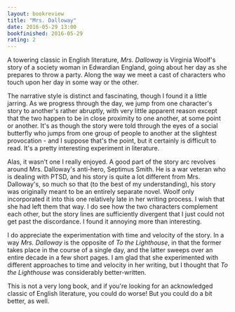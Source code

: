 ```yaml
---
layout: bookreview
title: "Mrs. Dalloway"
date: 2016-05-29 13:00
bookfinished: 2016-05-29
rating: 2
---
```


A towering classic in English literature, _Mrs. Dalloway_ is Virginia Woolf's story of a society woman in Edwardian England, going about her day as she prepares to throw a party. Along the way we meet a cast of characters who touch upon her day in some way or the other.



The narrative style is distinct and fascinating, though I found it a little jarring. As we progress through the day, we jump from one character's story to another's rather abruptly, with very little apparent reason except that the two happen to be in close proximity to one another, at some point or another. It's as though the story were told through the eyes of a social butterfly who jumps from one group of people to another at the slightest provocation - and I suppose that's the point, but it certainly is difficult to read. It's a pretty interesting experiment in literature.



Alas, it wasn't one I really enjoyed. A good part of the story arc revolves around Mrs. Dalloway's anti-hero, Septimus Smith. He is a war veteran who is dealing with PTSD, and his story is quite a lot different from Mrs. Dalloway's, so much so that (to the best of my understanding), his story was originally meant to be an entirely separate novel. Woolf only incorporated it into this one relatively late in her writing process. I wish that she had left them that way. I do see how the two characters complement each other, but the story lines are sufficiently divergent that I just could not get past the discordance. I found it annoying more than interesting.



I do appreciate the experimentation with time and velocity of the story. In a way _Mrs. Dalloway_ is the opposite of _To the Lighthouse_, in that the former takes place in the course of a single day, and the latter sweeps over an entire decade in a few short pages. I am glad that she experimented with different approaches to time and velocity in her writing, but I thought that _To the Lighthouse_ was considerably better-written.



This is not a very long book, and if you're looking for an acknowledged classic of English literature, you could do worse! But you could do a bit better, as well.
